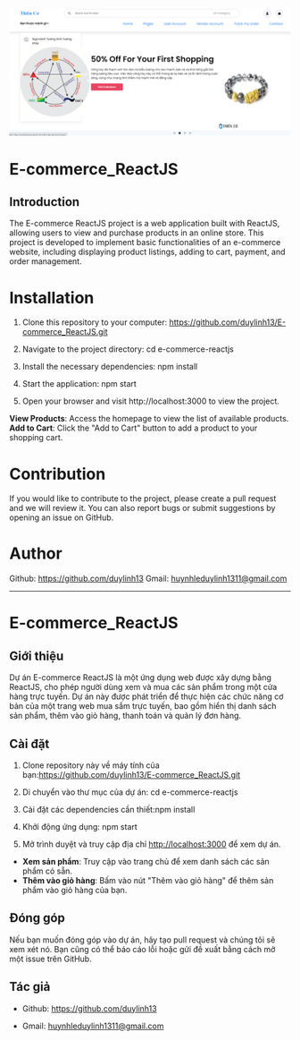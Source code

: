 ![Alt Text](z5312002970473_314bc744566fc7f1050df963fcd04919.jpg)

# E-commerce_ReactJS

## Introduction

The E-commerce ReactJS project is a web application built with ReactJS, allowing users to view and purchase products in an online store. This project is developed to implement basic functionalities of an e-commerce website, including displaying product listings, adding to cart, payment, and order management.

# Installation

1. Clone this repository to your computer: https://github.com/duylinh13/E-commerce_ReactJS.git

2. Navigate to the project directory: cd e-commerce-reactjs

3. Install the necessary dependencies: npm install

4. Start the application: npm start

5. Open your browser and visit http://localhost:3000 to view the project.

**View Products**: Access the homepage to view the list of available products.
**Add to Cart**: Click the "Add to Cart" button to add a product to your shopping cart.

# Contribution

If you would like to contribute to the project, please create a pull request and we will review it. You can also report bugs or submit suggestions by opening an issue on GitHub.

# Author

Github: https://github.com/duylinh13
Gmail: huynhleduylinh1311@gmail.com

---

# E-commerce_ReactJS

## Giới thiệu

Dự án E-commerce ReactJS là một ứng dụng web được xây dựng bằng ReactJS, cho phép người dùng xem và mua các sản phẩm trong một cửa hàng trực tuyến. Dự án này được phát triển để thực hiện các chức năng cơ bản của một trang web mua sắm trực tuyến, bao gồm hiển thị danh sách sản phẩm, thêm vào giỏ hàng, thanh toán và quản lý đơn hàng.

## Cài đặt

1. Clone repository này về máy tính của bạn:https://github.com/duylinh13/E-commerce_ReactJS.git

2. Di chuyển vào thư mục của dự án: cd e-commerce-reactjs

3. Cài đặt các dependencies cần thiết:npm install

4. Khởi động ứng dụng: npm start

5. Mở trình duyệt và truy cập địa chỉ [http://localhost:3000](http://localhost:3000) để xem dự án.

- **Xem sản phẩm**: Truy cập vào trang chủ để xem danh sách các sản phẩm có sẵn.
- **Thêm vào giỏ hàng**: Bấm vào nút "Thêm vào giỏ hàng" để thêm sản phẩm vào giỏ hàng của bạn.

## Đóng góp

Nếu bạn muốn đóng góp vào dự án, hãy tạo pull request và chúng tôi sẽ xem xét nó. Bạn cũng có thể báo cáo lỗi hoặc gửi đề xuất bằng cách mở một issue trên GitHub.

## Tác giả

- Github: https://github.com/duylinh13

- Gmail: huynhleduylinh1311@gmail.com
